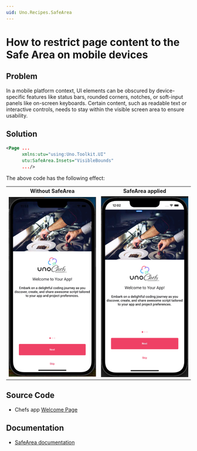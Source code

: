 ```yaml
---
uid: Uno.Recipes.SafeArea
---
```


# How to restrict page content to the Safe Area on mobile devices
 
## Problem
 
In a mobile platform context, UI elements can be obscured by device-specific features like status bars, rounded corners, notches, or soft-input panels like on-screen keyboards. Certain content, such as readable text or interactive controls, needs to stay within the visible screen area to ensure usability.
 
## Solution

```xml
<Page ...
      xmlns:utu="using:Uno.Toolkit.UI"
      utu:SafeArea.Insets="VisibleBounds"
      .../>
```

The above code has the following effect:
<table>
  <tr>
    <th>Without SafeArea</th>
    <th>SafeArea applied</th>
  </tr>
  <tr>
   <td><img src="../assets/without-safearea.png" width="400px" alt="SafeArea not implemented"/></td>
   <td><img src="../assets/with-safearea.png" width="400px" alt="SafeArea implemented"/></td>
  </tr>
</table>

## Source Code

- Chefs app [Welcome Page](https://github.com/unoplatform/uno.chefs/blob/c39edbc737dfd899b31cb3ba24d017c9e8351861/src/Chefs/Views/WelcomePage.xaml#L17)

## Documentation

- [SafeArea documentation](xref:Toolkit.Controls.SafeArea)